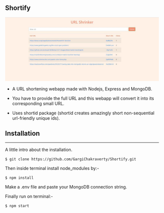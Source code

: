 ## Shortify
 ![Alt text](/images/image_ss.jpeg?raw=true "URL-Shrinker")
* A URL shortening webapp made with Nodejs, Express and MongoDB. 

* You have to provide the full URL and this webapp will convert it into its corresponding small URL.

* Uses shortid package (shortid creates amazingly short non-sequential url-friendly unique ids).

## Installation
***
A little intro about the installation. 
```
$ git clone https://github.com/GargiChakraverty/Shortify.git
```
Then inside terminal install node_modules by:-
```
$ npm install
```
Make a .env file and paste your MongoDB connection string.

Finally run on terminal:-
```
$ npm start
```
